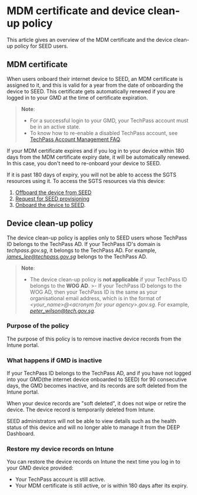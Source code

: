 # MDM certificate and device clean-up policy

This article gives an overview of the MDM certificate and the device clean-up policy for SEED users.

## MDM certificate

When users onboard their internet device to SEED, an MDM certificate is assigned to it, and this is valid for a year from the date of onboarding the device to SEED. This certificate gets automatically renewed if you are logged in to your GMD at the time of certificate expiration.

>**Note**:
>- For a successful login to your GMD, your TechPass account must be in an active state.
>- To know how to re-enable a disabled TechPass account, see [TechPass Account Management FAQ](https://docs.developer.tech.gov.sg/docs/techpass-user-guide/support/account).

If your MDM certificate expires and if you log in to your device within 180 days from the MDM certificate expiry date, it will be automatically renewed. In this case, you don't need to re-onboard your device to SEED.

If it is past 180 days of expiry, you will not be able to access the SGTS resources using it. To access the SGTS resources via this device:

1. [Offboard the device from SEED](https://docs.developer.tech.gov.sg/docs/security-suite-for-engineering-endpoint-devices/offboard-device/offboard-device-from-seed)
2. [Request for SEED provisioning](https://docs.developer.tech.gov.sg/docs/security-suite-for-engineering-endpoint-devices/prerequisites-for-onboarding)
3. [Onboard the device to SEED](https://docs.developer.tech.gov.sg/docs/security-suite-for-engineering-endpoint-devices/onboard-device/onboard-device-to-seed).


## Device clean-up policy

The device clean-up policy is applies only to SEED users whose TechPass ID belongs to the TechPass AD. If your TechPass ID's domain is *techpass.gov.sg*, it belongs to the TechPass AD. For example, *james_lee@techpass.gov.sg* belongs to the TechPass AD.

>**Note**:
>- The device clean-up policy is **not applicable** if your TechPass ID belongs to the **WOG AD**. >- If your TechPass ID belongs to the WOG AD, then your TechPass ID is the same as your organisational email address, which is in the format of *\<your_name\>@\<acronym for your agency\>.gov.sg*. For example, *peter_wilson@tech.gov.sg*.

### Purpose of the policy

The purpose of this policy is to remove inactive device records from the Intune portal.

### What happens if GMD is inactive

If your TechPass ID belongs to the TechPass AD, and if you have not logged into your GMD(the internet device onboarded to SEED) for 90 consecutive days, the GMD becomes inactive, and its records are soft deleted from the Intune portal.

When your device records are "soft deleted", it does not wipe or retire the device. The device record is temporarily deleted from Intune.

SEED administrators will not be able to view details such as the health status of this device and will no longer able to manage it from the DEEP Dashboard.

### Restore my device records on Intune

You can restore the device records on Intune the next time you log in to your GMD device provided:

-	Your TechPass account is still active.
-	Your MDM certificate is still active, or is within 180 days after its expiry.

